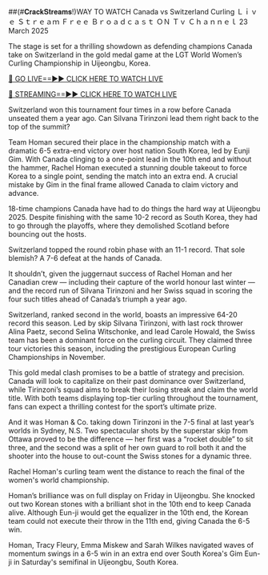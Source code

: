 ##(#𝐂𝐫𝐚𝐜𝐤𝐒𝐭𝐫𝐞𝐚𝐦𝐬!)WAY TO WATCH Canada vs Switzerland Curling Ｌｉｖｅ Ｓｔｒｅａｍ Ｆｒｅｅ Ｂｒｏａｄｃａｓｔ ＯＮ Ｔｖ Ｃｈａｎｎｅｌ 23 March 2025

The stage is set for a thrilling showdown as defending champions Canada take on Switzerland in the gold medal game at the LGT World Women’s Curling Championship in Uijeongbu, Korea.

[🔴 GO LIVE==►► CLICK HERE TO WATCH LIVE](https://true-gam-pas-all-here-now.blogspot.com/)

[🔴 STREAMING==►► CLICK HERE TO WATCH LIVE](https://true-gam-pas-all-here-now.blogspot.com/)

Switzerland won this tournament four times in a row before Canada unseated them a year ago. Can Silvana Tirinzoni lead them right back to the top of the summit?

Team Homan secured their place in the championship match with a dramatic 6-5 extra-end victory over host nation South Korea, led by Eunji Gim. With Canada clinging to a one-point lead in the 10th end and without the hammer, Rachel Homan executed a stunning double takeout to force Korea to a single point, sending the match into an extra end. A crucial mistake by Gim in the final frame allowed Canada to claim victory and advance.

18-time champions Canada have had to do things the hard way at Uijeongbu 2025. Despite finishing with the same 10-2 record as South Korea, they had to go through the playoffs, where they demolished Scotland before bouncing out the hosts.

Switzerland topped the round robin phase with an 11-1 record. That sole blemish? A 7-6 defeat at the hands of Canada.

It shouldn’t, given the juggernaut success of Rachel Homan and her Canadian crew — including their capture of the world honour last winter — and the record run of Silvana Tirinzoni and her Swiss squad in scoring the four such titles ahead of Canada’s triumph a year ago.

Switzerland, ranked second in the world, boasts an impressive 64-20 record this season. Led by skip Silvana Tirinzoni, with last rock thrower Alina Paetz, second Selina Witschonke, and lead Carole Howald, the Swiss team has been a dominant force on the curling circuit. They claimed three tour victories this season, including the prestigious European Curling Championships in November.

This gold medal clash promises to be a battle of strategy and precision. Canada will look to capitalize on their past dominance over Switzerland, while Tirinzoni’s squad aims to break their losing streak and claim the world title. With both teams displaying top-tier curling throughout the tournament, fans can expect a thrilling contest for the sport’s ultimate prize.

And it was Homan & Co. taking down Tirinzoni in the 7-5 final at last year’s worlds in Sydney, N.S. Two spectacular shots by the superstar skip from Ottawa proved to be the difference — her first was a “rocket double” to sit three, and the second was a split of her own guard to roll both it and the shooter into the house to out-count the Swiss stones for a dynamic three.

Rachel Homan's curling team went the distance to reach the final of the women's world championship.

Homan’s brilliance was on full display on Friday in Uijeongbu. She knocked out two Korean stones with a brilliant shot in the 10th end to keep Canada alive. Although Eun-ji would get the equalizer in the 10th end, the Korean team could not execute their throw in the 11th end, giving Canada the 6-5 win.

Homan, Tracy Fleury, Emma Miskew and Sarah Wilkes navigated waves of momentum swings in a 6-5 win in an extra end over South Korea's Gim Eun-ji in Saturday's semifinal in Uijeongbu, South Korea.
